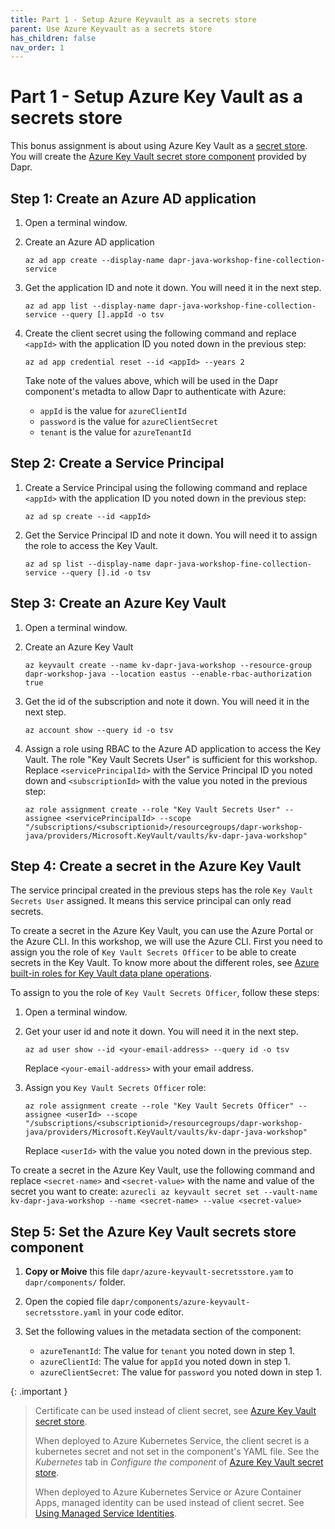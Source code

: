 ```yaml
---
title: Part 1 - Setup Azure Keyvault as a secrets store
parent: Use Azure Keyvault as a secrets store
has_children: false
nav_order: 1
---
```


# Part 1 - Setup Azure Key Vault as a secrets store

This bonus assignment is about using Azure Key Vault as a [secret store](https://docs.dapr.io/operations/components/setup-secret-store/). You will create the [Azure Key Vault secret store component](https://docs.dapr.io/reference/components-reference/supported-secret-stores/azure-keyvault/) provided by Dapr.

## Step 1: Create an Azure AD application

1. Open a terminal window.
   
1. Create an Azure AD application
    ```azurecli
    az ad app create --display-name dapr-java-workshop-fine-collection-service
    ```

1. Get the application ID and note it down. You will need it in the next step.
    ```azurecli
    az ad app list --display-name dapr-java-workshop-fine-collection-service --query [].appId -o tsv
    ```

1. Create the client secret using the following command and replace `<appId>` with the application ID you noted down in the previous step:
    ```azurecli
    az ad app credential reset --id <appId> --years 2
    ```
    Take note of the values above, which will be used in the Dapr component's metadta to allow Dapr to authenticate with Azure:
    - `appId` is the value for `azureClientId`
    - `password` is the value for `azureClientSecret`
    - `tenant` is the value for `azureTenantId`

## Step 2: Create a Service Principal

1. Create a Service Principal using the following command and replace `<appId>` with the application ID you noted down in the previous step:
    ```azurecli
    az ad sp create --id <appId>
    ```

1. Get the Service Principal ID and note it down. You will need it to assign the role to access the Key Vault.
    ```azurecli
    az ad sp list --display-name dapr-java-workshop-fine-collection-service --query [].id -o tsv
    ```

## Step 3: Create an Azure Key Vault

1. Open a terminal window.
   
1. Create an Azure Key Vault
    ```azurecli
    az keyvault create --name kv-dapr-java-workshop --resource-group dapr-workshop-java --location eastus --enable-rbac-authorization true
    ```

1. Get the id of the subscription and note it down. You will need it in the next step.
    ```azurecli
    az account show --query id -o tsv
    ```

1. Assign a role using RBAC to the Azure AD application to access the Key Vault. The role "Key Vault Secrets User" is sufficient for this workshop. Replace `<servicePrincipalId>` with the Service Principal ID you noted down and `<subscriptionId>` with the value you noted in the previous step:
    ```azurecli
    az role assignment create --role "Key Vault Secrets User" --assignee <servicePrincipalId> --scope "/subscriptions/<subscriptionid>/resourcegroups/dapr-workshop-java/providers/Microsoft.KeyVault/vaults/kv-dapr-java-workshop"
    ```

## Step 4: Create a secret in the Azure Key Vault

The service principal created in the previous steps has the role `Key Vault Secrets User` assigned. It means this service principal can only read secrets.

To create a secret in the Azure Key Vault, you can use the Azure Portal or the Azure CLI. In this workshop, we will use the Azure CLI. First you need to assign you the role of `Key Vault Secrets Officer` to be able to create secrets in the Key Vault. To know more about the different roles, see [Azure built-in roles for Key Vault data plane operations](https://learn.microsoft.com/en-us/azure/key-vault/general/rbac-guide?tabs=azure-cli#azure-built-in-roles-for-key-vault-data-plane-operations).

To assign to you the role of `Key Vault Secrets Officer`, follow these steps:

1. Open a terminal window.
   
1. Get your user id and note it down. You will need it in the next step.
    ```azurecli
    az ad user show --id <your-email-address> --query id -o tsv
    ```
    Replace `<your-email-address>` with your email address.

1. Assign you `Key Vault Secrets Officer` role:
    ```azurecli
    az role assignment create --role "Key Vault Secrets Officer" --assignee <userId> --scope "/subscriptions/<subscriptionid>/resourcegroups/dapr-workshop-java/providers/Microsoft.KeyVault/vaults/kv-dapr-java-workshop"
    ```
    Replace `<userId>` with the value you noted down in the previous step.
    

To create a secret in the Azure Key Vault, use the following command and replace `<secret-name>` and `<secret-value>` with the name and value of the secret you want to create:
    ```azurecli
    az keyvault secret set --vault-name kv-dapr-java-workshop --name <secret-name> --value <secret-value>
    ```

## Step 5: Set the Azure Key Vault secrets store component

1. **Copy or Moive** this file `dapr/azure-keyvault-secretsstore.yam` to `dapr/components/` folder.

1. Open the copied file `dapr/components/azure-keyvault-secretsstore.yaml` in your code editor.

1. Set the following values in the metadata section of the component:
    - `azureTenantId`: The value for `tenant` you noted down in step 1.
    - `azureClientId`: The value for `appId` you noted down in step 1.
    - `azureClientSecret`: The value for `password` you noted down in step 1.

{: .important }
> Certificate can be used instead of client secret, see [Azure Key Vault secret store](https://docs.dapr.io/reference/components-reference/supported-secret-stores/azure-keyvault/).
>
> When deployed to Azure Kubernetes Service, the client secret is a kubernetes secret and not set in the component's YAML file. See the *Kubernetes* tab in *Configure the component* of [Azure Key Vault secret store](https://docs.dapr.io/reference/components-reference/supported-secret-stores/azure-keyvault/).
>
> When deployed to Azure Kubernetes Service or Azure Container Apps, managed identity can be used instead of client secret. See [Using Managed Service Identities](https://docs.dapr.io/developing-applications/integrations/azure/authenticating-azure/#using-managed-service-identities).